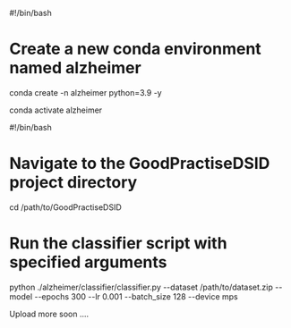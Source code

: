 #!/bin/bash

# Create a new conda environment named alzheimer

conda create -n alzheimer python=3.9 -y

conda activate alzheimer

#!/bin/bash

# Navigate to the GoodPractiseDSID project directory

cd /path/to/GoodPractiseDSID

# Run the classifier script with specified arguments

python ./alzheimer/classifier/classifier.py --dataset /path/to/dataset.zip --model --epochs 300 --lr 0.001 --batch_size 128 --device mps

Upload more soon ....
